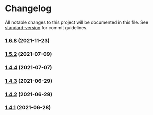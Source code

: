 # Changelog

All notable changes to this project will be documented in this file. See [standard-version](https://github.com/conventional-changelog/standard-version) for commit guidelines.

### [1.6.8](https://github.com/koatty/koatty_container/compare/v1.6.7...v1.6.8) (2021-11-23)

### [1.5.2](https://github.com/koatty/koatty_container/compare/v1.4.4...v1.5.2) (2021-07-09)

### [1.4.4](https://github.com/koatty/koatty_container/compare/v1.4.3...v1.4.4) (2021-07-07)

### [1.4.3](https://github.com/koatty/koatty_container/compare/v1.4.2...v1.4.3) (2021-06-29)

### [1.4.2](https://github.com/koatty/koatty_container/compare/v1.4.1...v1.4.2) (2021-06-29)

### [1.4.1](https://github.com/koatty/koatty_container/compare/v1.3.12...v1.4.1) (2021-06-28)
